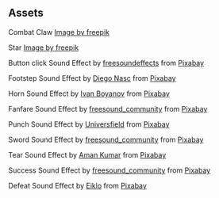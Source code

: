 
## Assets

Combat Claw [Image by freepik](https://www.freepik.com/free-vector/tiger-claws-mark-background_3489512.htm#fromView=keyword&page=1&position=1&uuid=b34635a6-3742-49a7-b5cc-39c3174f6510&query=Claw+Marks)

Star <a href="https://www.freepik.com/free-psd/realistic-light-collection_408597480.htm#fromView=keyword&page=1&position=2&uuid=3b0ddf7d-c55b-4851-8d84-f45bf7722946&query=Shining+Star+Png">Image by freepik</a>

Button click Sound Effect by <a href="https://pixabay.com/users/freesoundeffects-48326557/?utm_source=link-attribution&utm_medium=referral&utm_campaign=music&utm_content=289742">freesoundeffects</a> from <a href="https://pixabay.com/sound-effects//?utm_source=link-attribution&utm_medium=referral&utm_campaign=music&utm_content=289742">Pixabay</a>

Footstep Sound Effect by <a href="https://pixabay.com/users/data_pion-49620193/?utm_source=link-attribution&utm_medium=referral&utm_campaign=music&utm_content=323055">Diego Nasc</a> from <a href="https://pixabay.com//?utm_source=link-attribution&utm_medium=referral&utm_campaign=music&utm_content=323055">Pixabay</a>

Horn Sound Effect by <a href="https://pixabay.com/users/rlxmusic24-28867972/?utm_source=link-attribution&utm_medium=referral&utm_campaign=music&utm_content=116623">Ivan Boyanov</a> from <a href="https://pixabay.com//?utm_source=link-attribution&utm_medium=referral&utm_campaign=music&utm_content=116623">Pixabay</a>

Fanfare Sound Effect by <a href="https://pixabay.com/users/freesound_community-46691455/?utm_source=link-attribution&utm_medium=referral&utm_campaign=music&utm_content=6185">freesound_community</a> from <a href="https://pixabay.com//?utm_source=link-attribution&utm_medium=referral&utm_campaign=music&utm_content=6185">Pixabay</a>

Punch Sound Effect by <a href="https://pixabay.com/users/universfield-28281460/?utm_source=link-attribution&utm_medium=referral&utm_campaign=music&utm_content=140236">Universfield</a> from <a href="https://pixabay.com//?utm_source=link-attribution&utm_medium=referral&utm_campaign=music&utm_content=140236">Pixabay</a>

Sword Sound Effect by <a href="https://pixabay.com/users/freesound_community-46691455/?utm_source=link-attribution&utm_medium=referral&utm_campaign=music&utm_content=95566">freesound_community</a> from <a href="https://pixabay.com/sound-effects//?utm_source=link-attribution&utm_medium=referral&utm_campaign=music&utm_content=95566">Pixabay</a>

Tear Sound Effect by <a href="https://pixabay.com/users/tanweraman-29554143/?utm_source=link-attribution&utm_medium=referral&utm_campaign=music&utm_content=252617">Aman Kumar</a> from <a href="https://pixabay.com/sound-effects//?utm_source=link-attribution&utm_medium=referral&utm_campaign=music&utm_content=252617">Pixabay</a>

Success Sound Effect by <a href="https://pixabay.com/users/freesound_community-46691455/?utm_source=link-attribution&utm_medium=referral&utm_campaign=music&utm_content=82815">freesound_community</a> from <a href="https://pixabay.com//?utm_source=link-attribution&utm_medium=referral&utm_campaign=music&utm_content=82815">Pixabay</a>

Defeat Sound Effect by <a href="https://pixabay.com/users/eiklo-41248033/?utm_source=link-attribution&utm_medium=referral&utm_campaign=music&utm_content=303896">Eiklo</a> from <a href="https://pixabay.com//?utm_source=link-attribution&utm_medium=referral&utm_campaign=music&utm_content=303896">Pixabay</a>

